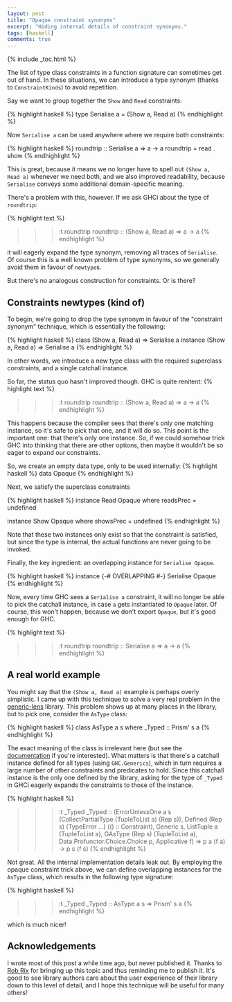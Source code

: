 ```yaml
---
layout: post
title: "Opaque constraint synonyms"
excerpt: "Hiding internal details of constraint synonyms."
tags: [haskell]
comments: true
---
```


{% include _toc.html %}

The list of type class constraints in a function signature can
sometimes get out of hand. In these situations, we can introduce a
type synonym (thanks to `ConstraintKinds`) to avoid repetition.

Say we want to group together the `Show` and `Read` constraints:

{% highlight haskell %}
type Serialise a = (Show a, Read a)
{% endhighlight %}

Now `Serialise a` can be used anywhere where we require both constraints:

{% highlight haskell %}
roundtrip :: Serialise a => a -> a
roundtrip = read . show
{% endhighlight %}

This is great, because it means we no longer have to spell out `(Show a, Read a)`
whenever we need both, and we also improved readability, because
`Serialise` conveys some additional domain-specific meaning.

There's a problem with this, however. If we ask GHCi about the type of
`roundtrip`:

{% highlight text %}
>>> :t roundtrip
roundtrip :: (Show a, Read a) => a -> a
{% endhighlight %}

it will eagerly expand the type synonym, removing all traces of
`Serialise`. Of course this is a well known problem of type
synonyms, so we generally avoid them in favour of `newtype`s.

But there's no analogous construction for constraints. Or is there?

## Constraints newtypes (kind of)

To begin, we're going to drop the type synonym in favour of the
"constraint synonym" technique, which is essentially the following:

{% highlight haskell %}
class (Show a, Read a) => Serialise a
instance (Show a, Read a) => Serialise a
{% endhighlight %}

In other words, we introduce a new type class with the required
superclass constraints, and a single catchall instance.

So far, the status quo hasn't improved though. GHC is quite renitent:
{% highlight text %}
>>> :t roundtrip
roundtrip :: (Show a, Read a) => a -> a
{% endhighlight %}

This happens because the compiler sees that there's only one matching
instance, so it's safe to pick that one, and it will do so. This point
is the important one: that there's only one instance. So, if we could somehow
trick GHC into thinking that there are other options, then maybe it wouldn't
be so eager to expand our constraints.

So, we create an empty data type, only to be used internally:
{% highlight haskell %}
data Opaque
{% endhighlight %}

Next, we satisfy the superclass constraints

{% highlight haskell %}
instance Read Opaque where
  readsPrec = undefined

instance Show Opaque where
  showsPrec = undefined
{% endhighlight %}

Note that these two instances only exist so that the constraint is
satisfied, but since the type is internal, the actual functions are
never going to be invoked.

Finally, the key ingredient: an overlapping instance for `Serialise Opaque`.

{% highlight haskell %}
instance {-# OVERLAPPING #-} Serialise Opaque
{% endhighlight %}

Now, every time GHC sees a `Serialise a` constraint, it will no longer
be able to pick the catchall instance, in case `a` gets instantiated
to `Opaque` later. Of course, this won't happen, because we don't
export `Opaque`, but it's good enough for GHC.

{% highlight text %}
>>> :t roundtrip
roundtrip :: Serialise a => a -> a
{% endhighlight %}

## A real world example

You might say that the `(Show a, Read a)` example is perhaps overly
simplistic. I came up with this technique to solve a very real problem
in the [generic-lens](http://hackage.haskell.org/package/generic-lens-1.2.0.0) library.
This problem shows up at many places in the library, but to pick one, consider the `AsType`
class:

{% highlight haskell %}
class AsType a s where
  _Typed :: Prism' s a
{% endhighlight %}

The exact meaning of the class is irrelevant here (but see the
[documentation](http://hackage.haskell.org/package/generic-lens-1.2.0.0/docs/Data-Generics-Sum-Typed.html#v:_Typed) if you're interested). What
matters is that there's a catchall instance defined for all types
(using `GHC.Generics`), which in turn requires a large number of other constraints and predicates
to hold. Since this catchall instance is the only one defined by the library, asking for the
type of `_Typed` in GHCi eagerly expands the constraints to those of the instance.

{% highlight haskell %}
>>> :t _Typed
_Typed
  :: (ErrorUnlessOne
        a s (CollectPartialType (TupleToList a) (Rep s)),
      Defined (Rep s) (TypeError ...) (() :: Constraint), Generic s,
      ListTuple a (TupleToList a), GAsType (Rep s) (TupleToList a),
      Data.Profunctor.Choice.Choice p, Applicative f) =>
     p a (f a) -> p s (f s)
{% endhighlight %}

Not great. All the internal implementation details leak out. By
employing the opaque constraint trick above, we can define overlapping
instances for the `AsType` class, which results in the following type signature:

{% highlight haskell %}
>>> :t _Typed
_Typed :: AsType a s => Prism' s a
{% endhighlight %}

which is much nicer!

## Acknowledgements

I wrote most of this post a while time ago, but never published it.
Thanks to [Rob Rix](https://twitter.com/rob_rix) for bringing up this
topic and thus reminding me to publish it. It's good to see library authors
care about the user experience of their library down to this level of detail,
and I hope this technique will be useful for many others!

